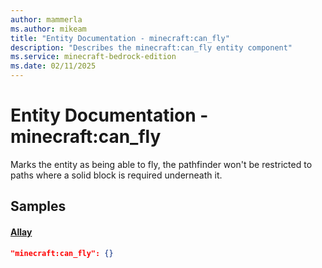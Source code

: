 ```yaml
---
author: mammerla
ms.author: mikeam
title: "Entity Documentation - minecraft:can_fly"
description: "Describes the minecraft:can_fly entity component"
ms.service: minecraft-bedrock-edition
ms.date: 02/11/2025 
---
```


# Entity Documentation - minecraft:can_fly

Marks the entity as being able to fly, the pathfinder won't be restricted to paths where a solid block is required underneath it.


## Samples

#### [Allay](https://github.com/Mojang/bedrock-samples/tree/preview/behavior_pack/entities/allay.json)


```json
"minecraft:can_fly": {}
```
